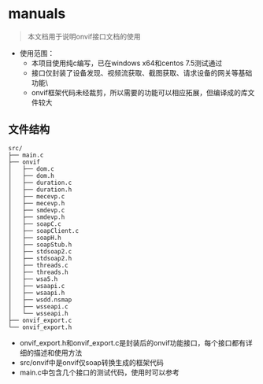 # manuals

> 本文档用于说明onvif接口文档的使用

- 使用范围：
  - 本项目使用纯c编写，已在windows x64和centos 7.5测试通过
  - 接口仅封装了设备发现、视频流获取、截图获取、请求设备的网关等基础功能\
  - onvif框架代码未经裁剪，所以需要的功能可以相应拓展，但编译成的库文件较大

## 文件结构

  ```
src/
├── main.c
├── onvif
│   ├── dom.c
│   ├── dom.h
│   ├── duration.c
│   ├── duration.h
│   ├── mecevp.c
│   ├── mecevp.h
│   ├── smdevp.c
│   ├── smdevp.h
│   ├── soapC.c
│   ├── soapClient.c
│   ├── soapH.h
│   ├── soapStub.h
│   ├── stdsoap2.c
│   ├── stdsoap2.h
│   ├── threads.c
│   ├── threads.h
│   ├── wsa5.h
│   ├── wsaapi.c
│   ├── wsaapi.h
│   ├── wsdd.nsmap
│   ├── wsseapi.c
│   └── wsseapi.h
├── onvif_export.c
└── onvif_export.h

  ```

- onvif_export.h和onvif_export.c是封装后的onvif功能接口，每个接口都有详细的描述和使用方法
- src/onvif中是onvif仅soap转换生成的框架代码
- main.c中包含几个接口的测试代码，使用时可以参考